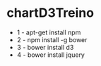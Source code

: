 # chartD3Treino
- 1 - apt-get install npm
- 2 - npm install -g bower
- 3 - bower install d3
- 4 - bower install jquery

